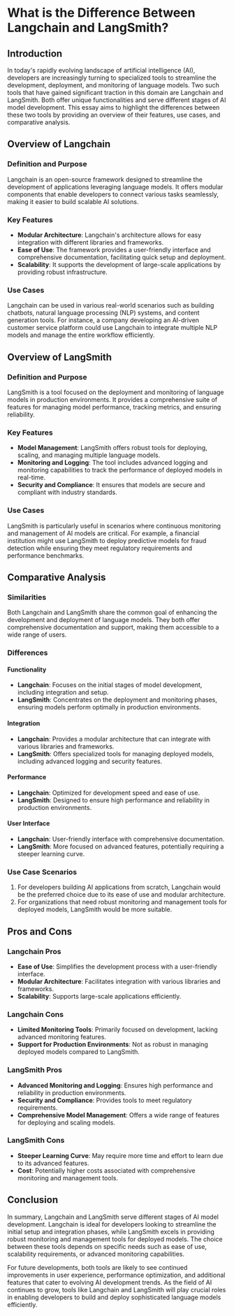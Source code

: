 # What is the Difference Between Langchain and LangSmith?

## Introduction
In today's rapidly evolving landscape of artificial intelligence (AI), developers are increasingly turning to specialized tools to streamline the development, deployment, and monitoring of language models. Two such tools that have gained significant traction in this domain are Langchain and LangSmith. Both offer unique functionalities and serve different stages of AI model development. This essay aims to highlight the differences between these two tools by providing an overview of their features, use cases, and comparative analysis.

## Overview of Langchain

### Definition and Purpose
Langchain is an open-source framework designed to streamline the development of applications leveraging language models. It offers modular components that enable developers to connect various tasks seamlessly, making it easier to build scalable AI solutions.

### Key Features
- **Modular Architecture**: Langchain's architecture allows for easy integration with different libraries and frameworks.
- **Ease of Use**: The framework provides a user-friendly interface and comprehensive documentation, facilitating quick setup and deployment.
- **Scalability**: It supports the development of large-scale applications by providing robust infrastructure.

### Use Cases
Langchain can be used in various real-world scenarios such as building chatbots, natural language processing (NLP) systems, and content generation tools. For instance, a company developing an AI-driven customer service platform could use Langchain to integrate multiple NLP models and manage the entire workflow efficiently.

## Overview of LangSmith

### Definition and Purpose
LangSmith is a tool focused on the deployment and monitoring of language models in production environments. It provides a comprehensive suite of features for managing model performance, tracking metrics, and ensuring reliability.

### Key Features
- **Model Management**: LangSmith offers robust tools for deploying, scaling, and managing multiple language models.
- **Monitoring and Logging**: The tool includes advanced logging and monitoring capabilities to track the performance of deployed models in real-time.
- **Security and Compliance**: It ensures that models are secure and compliant with industry standards.

### Use Cases
LangSmith is particularly useful in scenarios where continuous monitoring and management of AI models are critical. For example, a financial institution might use LangSmith to deploy predictive models for fraud detection while ensuring they meet regulatory requirements and performance benchmarks.

## Comparative Analysis

### Similarities
Both Langchain and LangSmith share the common goal of enhancing the development and deployment of language models. They both offer comprehensive documentation and support, making them accessible to a wide range of users.

### Differences

#### Functionality
- **Langchain**: Focuses on the initial stages of model development, including integration and setup.
- **LangSmith**: Concentrates on the deployment and monitoring phases, ensuring models perform optimally in production environments.

#### Integration
- **Langchain**: Provides a modular architecture that can integrate with various libraries and frameworks.
- **LangSmith**: Offers specialized tools for managing deployed models, including advanced logging and security features.

#### Performance
- **Langchain**: Optimized for development speed and ease of use.
- **LangSmith**: Designed to ensure high performance and reliability in production environments.

#### User Interface
- **Langchain**: User-friendly interface with comprehensive documentation.
- **LangSmith**: More focused on advanced features, potentially requiring a steeper learning curve.

### Use Case Scenarios
1. For developers building AI applications from scratch, Langchain would be the preferred choice due to its ease of use and modular architecture.
2. For organizations that need robust monitoring and management tools for deployed models, LangSmith would be more suitable.

## Pros and Cons

### Langchain Pros
- **Ease of Use**: Simplifies the development process with a user-friendly interface.
- **Modular Architecture**: Facilitates integration with various libraries and frameworks.
- **Scalability**: Supports large-scale applications efficiently.

### Langchain Cons
- **Limited Monitoring Tools**: Primarily focused on development, lacking advanced monitoring features.
- **Support for Production Environments**: Not as robust in managing deployed models compared to LangSmith.

### LangSmith Pros
- **Advanced Monitoring and Logging**: Ensures high performance and reliability in production environments.
- **Security and Compliance**: Provides tools to meet regulatory requirements.
- **Comprehensive Model Management**: Offers a wide range of features for deploying and scaling models.

### LangSmith Cons
- **Steeper Learning Curve**: May require more time and effort to learn due to its advanced features.
- **Cost**: Potentially higher costs associated with comprehensive monitoring and management tools.

## Conclusion
In summary, Langchain and LangSmith serve different stages of AI model development. Langchain is ideal for developers looking to streamline the initial setup and integration phases, while LangSmith excels in providing robust monitoring and management tools for deployed models. The choice between these tools depends on specific needs such as ease of use, scalability requirements, or advanced monitoring capabilities.

For future developments, both tools are likely to see continued improvements in user experience, performance optimization, and additional features that cater to evolving AI development trends. As the field of AI continues to grow, tools like Langchain and LangSmith will play crucial roles in enabling developers to build and deploy sophisticated language models efficiently.
